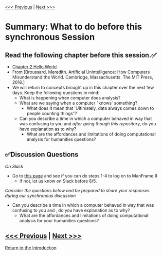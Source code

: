 [<<< Previous](which-lang.md) | [Next >>>](continue.md) 

# Summary: **What to do before this synchronous Session**

## **Read the following chapter before this session.**:white_check_mark:
* [Chapter 2 Hello World](https://ebookcentral-proquest-com.proxy.libraries.smu.edu/lib/southernmethodist/reader.action?docID=5355856&ppg=23) 
*    From [Broussard, Meredith. Artificial Unintelligence: How Computers Misunderstand the World. Cambridge, Massachusetts: The MIT Press, 2018.]
* We will return to concepts brought up in this chapter over the next few days. Keep the following questions in mind:
    * What is happening when computer does analysis?
    * What are we saying when a computer "knows' something? 
      * What does it mean that 'Ultimately, data always comes down to people counting things"?
    * Can you describe a time in which a computer behaved in way that was confusing to you and *after going though this repository*, do you have explanation as to why? 
      * What are the affordances and limitations of doing computational analysis for humanities questions? 
  

## :white_check_mark:Discussion Questions
*On Slack*
* Go to [this page](https://github.com/SouthernMethodistUniversity/DHRI_python#running-the-notebook-via-jupyterlab-on-m2) and see if you can do steps 1-4 to log on to ManFrame II
    *  If not, let us know on Slack before 8/5. 

*Consider the questions below and be prepared to share your responses during our synchronous discussion*
   * Can you describe a time in which a computer behaved in way that was confusing to you and , do you have explanation as to why? 
      * What are the affordances and limitations of doing computational analysis for your humanities questions? 

[<<< Previous](which-lang.md) | [Next >>>](continue.md) 
-----

[Return to the Introduction](https://github.com/SouthernMethodistUniversity/coding)
